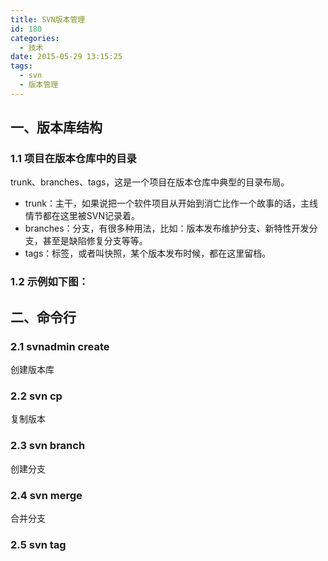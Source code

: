 ```yaml
---
title: SVN版本管理
id: 180
categories:
  - 技术
date: 2015-05-29 13:15:25
tags:
  - svn
  - 版本管理
---
```


## 一、版本库结构

### 1.1 项目在版本仓库中的目录

trunk、branches、tags，这是一个项目在版本仓库中典型的目录布局。

*   trunk：主干，如果说把一个软件项目从开始到消亡比作一个故事的话，主线情节都在这里被SVN记录着。
*   branches：分支，有很多种用法，比如：版本发布维护分支、新特性开发分支，甚至是缺陷修复分支等等。
*   tags：标签，或者叫快照，某个版本发布时候，都在这里留档。

### 1.2 示例如下图：

## 二、命令行

### 2.1 svnadmin create

创建版本库

### 2.2 svn cp

复制版本

### 2.3 svn branch

创建分支

### 2.4 svn merge

合并分支

### 2.5 svn tag